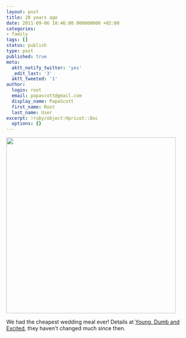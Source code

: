 ```yaml
---
layout: post
title: 28 years ago
date: 2011-09-06 18:46:00.000000000 +02:00
categories:
- family
tags: []
status: publish
type: post
published: true
meta:
  aktt_notify_twitter: 'yes'
  _edit_last: '3'
  aktt_tweeted: '1'
author:
  login: root
  email: papascott@gmail.com
  display_name: PapaScott
  first_name: Root
  last_name: User
excerpt: !ruby/object:Hpricot::Doc
  options: {}
---
```

<p><a href="https://www.papascott.de/wordpress/wp-content/uploads/2011/09/060983.jpg"><img src="https://www.papascott.de/wordpress/wp-content/uploads/2011/09/060983.jpg" alt="" title="060983" width="450" height="468" class="alignnone size-full wp-image-4664" /></a></p>
<p>We had the cheapest wedding meal ever! Details at <a href="https://www.papascott.de/archives/2002/09/09/young-dumb-and-excited/">Young, Dumb and Excited</a>, they haven't changed much since then.</p>
